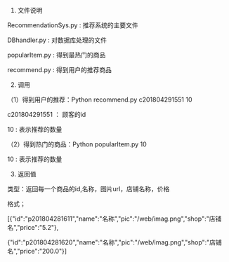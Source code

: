 1. 文件说明

RecommendationSys.py : 推荐系统的主要文件

DBhandler.py : 对数据库处理的文件

popularItem.py : 得到最热门的商品

recommend.py : 得到用户的推荐商品

2. 调用

（1）得到用户的推荐：Python recommend.py c201804291551 10

 c201804291551 ： 顾客的id
 
 10 : 表示推荐的数量
 
 （2）得到热门的商品：Python popularItem.py 10
 
 10 : 表示推荐的数量

3. 返回值

类型：返回每一个商品的id,名称，图片url，店铺名称，价格

格式；

[{"id":"p201804281611","name":"名称","pic":"/web/imag.png","shop":"店铺名","price":"5.2"},

 {"id":"p201804281620","name":"名称","pic":"/web/imag.png","shop":"店铺名","price":"200.0"}]

